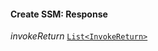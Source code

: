 

#### Create SSM: Response  
  
<article>

*invokeReturn* [`List<InvokeReturn>`](/docs/chaincode-dsl-invokereturn--page#invokereturn) 

</article>

